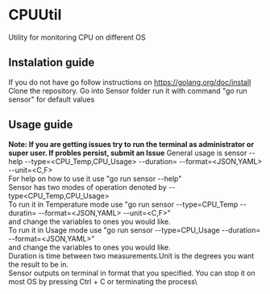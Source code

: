 # CPUUtil
Utility for monitoring CPU on different OS

## Instalation guide
 If you do not have go follow instructions on https://golang.org/doc/install
 Clone the repository.
 Go into Sensor folder
 run it with command "go run sensor" for default values
 
## Usage guide
**Note: If you are getting issues try to run the terminal as administrator or super user. If probles persist, submit an Issue**
 General usage is sensor --help --type=<CPU_Temp,CPU_Usage> --duration=<seconds> --format=<JSON,YAML> --unit=<C,F>\
 For help on how to use it use "go run sensor --help"\
 Sensor has two modes of operation denoted by --type<CPU_Temp,CPU_Usage>\
 To run it in Temperature mode use "go run sensor --type=CPU_Temp --duratin=<seconds> --format=<JSON,YAML> --unit=<C,F>"\
 and change the variables to ones you would like.\
 To run it in Usage mode use "go run sensor --type=CPU_Usage --duration=<seconds> --format=<JSON,YAML>"\
 and change the variables to ones you would like.\
 Duration is time between two measurements.Unit is the degrees you want the result to be in.\
 Sensor outputs on terminal in format that you specified. You can stop it on most OS by pressing Ctrl + C or terminating the process\
